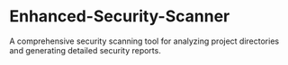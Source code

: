 # Enhanced-Security-Scanner
A comprehensive security scanning tool for analyzing project directories and generating detailed security reports.
